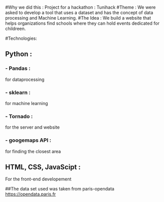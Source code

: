 #Why we did this :
Project for a  hackathon : Tunihack
#Theme :
We were asked to develop a tool that uses a dataset and has the concept of data processing and Machine Learning.
#The Idea :
We build a website that helps organizations find schools where they can hold events dedicated for childreen.

#Technologies:
## Python : 
### - Pandas :
for dataprocessing
### - sklearn :
for machine learning
### - Tornado :
for the server and website
### - googemaps API : 
for finding the closest area
## HTML, CSS, JavaScipt :  
For the front-end developement

##The data set used was taken from paris-opendata https://opendata.paris.fr

